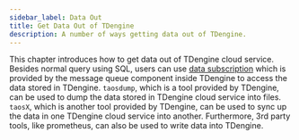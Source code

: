 ```yaml
---
sidebar_label: Data Out
title: Get Data Out of TDengine
description: A number of ways getting data out of TDengine.
---
```


This chapter introduces how to get data out of TDengine cloud service. Besides normal query using SQL, users can use [data subscription](../../tmq) which is provided by the message queue component inside TDengine to access the data stored in TDengine. `taosdump`, which is a tool provided by TDengine, can be used to dump the data stored in TDengine cloud service into files. `taosX`, which is another tool provided by TDengine, can be used to sync up the data in one TDengine cloud service into another. Furthermore, 3rd party tools, like prometheus, can also be used to write data into TDengine.